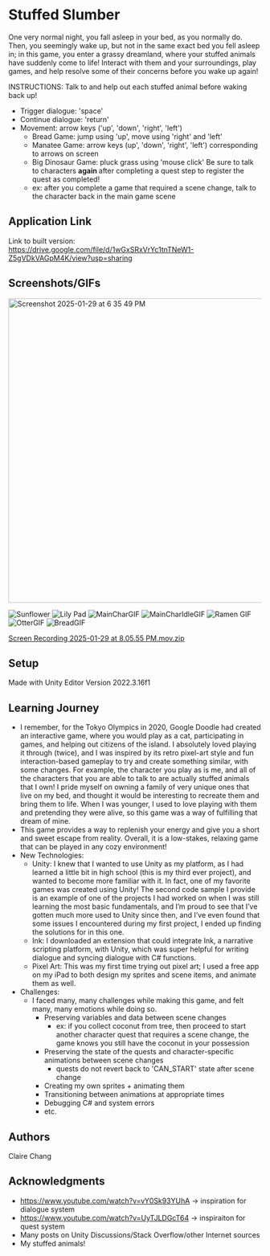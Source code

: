 # Stuffed Slumber

One very normal night, you fall asleep in your bed, as you normally do. Then, you seemingly wake up, but not in the same exact bed you fell asleep in; in this game, you enter a grassy dreamland, where your stuffed animals have suddenly come to life! Interact with them and your surroundings, play games, and help resolve some of their concerns before you wake up again! 

INSTRUCTIONS:
Talk to and help out each stuffed animal before waking back up!
* Trigger dialogue: 'space'
* Continue dialogue: 'return'
* Movement: arrow keys ('up', 'down', 'right', 'left')
     * Bread Game: jump using 'up', move using 'right' and 'left'
     * Manatee Game: arrow keys (up', 'down', 'right', 'left') corresponding to arrows on screen
     * Big Dinosaur Game: pluck grass using 'mouse click'
Be sure to talk to characters <b> again </b> after completing a quest step to register the quest as completed! 
    * ex: after you complete a game that required a scene change, talk to the character back in the main game scene
 
## Application Link
Link to built version: https://drive.google.com/file/d/1wGxSRxVrYc1tnTNeW1-Z5gVDkVAGpM4K/view?usp=sharing

## Screenshots/GIFs
<img width="606" alt="Screenshot 2025-01-29 at 6 35 49 PM" src="https://github.com/user-attachments/assets/4c171ed6-0228-4ab5-add2-cb0158e19733" />

![Sunflower](https://github.com/user-attachments/assets/c1b7a77a-816c-479d-9cda-d724ffe7af72)
![Lily Pad](https://github.com/user-attachments/assets/d6c292a4-af42-4db6-9291-84edd9686c38)
![MainCharGIF](https://github.com/user-attachments/assets/a6573265-c38d-4414-a067-c9635e634204)
![MainCharIdleGIF](https://github.com/user-attachments/assets/929e0b4d-0edc-4412-a68d-2200d5613411)
![Ramen GIF](https://github.com/user-attachments/assets/2226fee2-e330-4f4c-a36f-e91197bdeb68)
![OtterGIF](https://github.com/user-attachments/assets/15ea8b42-0527-4928-a2b6-450caaeead74)
![BreadGIF](https://github.com/user-attachments/assets/47022d27-4f26-4983-9bf7-5ff10846e474)

[Screen Recording 2025-01-29 at 8.05.55 PM.mov.zip](https://github.com/user-attachments/files/18596062/Screen.Recording.2025-01-29.at.8.05.55.PM.mov.zip)



## Setup
Made with Unity Editor Version 2022.3.16f1

## Learning Journey

* I remember, for the Tokyo Olympics in 2020, Google Doodle had created an interactive game, where you would play as a cat, participating in games, and helping out citizens of the island. I absolutely loved playing it through (twice), and I was inspired by its retro pixel-art style and fun interaction-based gameplay to try and create something similar, with some changes. For example, the character you play as is me, and all of the characters that you are able to talk to are actually stuffed animals that I own! I pride myself on owning a family of very unique ones that live on my bed, and thought it would be interesting to recreate them and bring them to life. When I was younger, I used to love playing with them and pretending they were alive, so this game was a way of fulfilling that dream of mine.
* This game provides a way to replenish your energy and give you a short and sweet escape from reality. Overall, it is a low-stakes, relaxing game that can be played in any cozy environment!
* New Technologies:
    * Unity: I knew that I wanted to use Unity as my platform, as I had learned a little bit in high school (this is my third ever project), and wanted to become more familiar with it. In fact, one of my favorite games was created using Unity! The second code sample I provide is an example of one of the projects I had worked on when I was still learning the most basic fundamentals, and I’m proud to see that I’ve gotten much more used to Unity since then, and I’ve even found that some issues I encountered during my first project, I ended up finding the solutions for in this one.     
    * Ink: I downloaded an extension that could integrate Ink, a narrative scripting platform, with Unity, which was super helpful for writing dialogue and syncing dialogue with C# functions. 
    * Pixel Art: This was my first time trying out pixel art; I used a free app on my iPad to both design my sprites and scene items, and animate them as well. 
* Challenges:
   *  I faced many, many challenges while making this game, and felt many, many emotions while doing so. 
      * Preserving variables and data between scene changes
         * ex: if you collect coconut from tree, then proceed to start another character quest that requires a scene change, the game knows you still have the coconut in your possession
      * Preserving the state of the quests and character-specific animations between scene changes
         * quests do not revert back to 'CAN_START' state after scene change 
      * Creating my own sprites + animating them
      * Transitioning between animations at appropriate times
      * Debugging C# and system errors 
      * etc.

## Authors
Claire Chang


## Acknowledgments
* https://www.youtube.com/watch?v=vY0Sk93YUhA -> inspiration for dialogue system
* https://www.youtube.com/watch?v=UyTJLDGcT64 -> inspiraiton for quest system
* Many posts on Unity Discussions/Stack Overflow/other Internet sources
* My stuffed animals!
